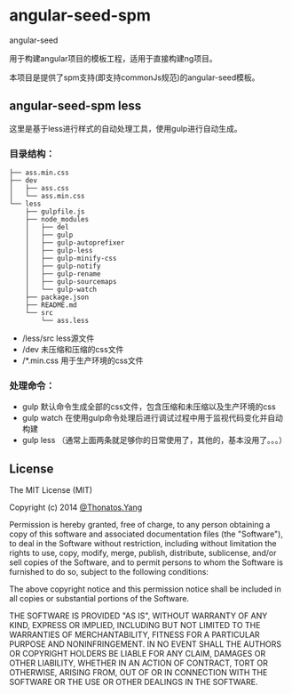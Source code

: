 # angular-seed-spm

angular-seed

用于构建angular项目的模板工程，适用于直接构建ng项目。

本项目是提供了spm支持(即支持commonJs规范)的angular-seed模板。


## angular-seed-spm less

这里是基于less进行样式的自动处理工具，使用gulp进行自动生成。

### 目录结构：

```
├── ass.min.css
├── dev
│   ├── ass.css
│   └── ass.min.css
└── less
    ├── gulpfile.js
    ├── node_modules
    │   ├── del
    │   ├── gulp
    │   ├── gulp-autoprefixer
    │   ├── gulp-less
    │   ├── gulp-minify-css
    │   ├── gulp-notify
    │   ├── gulp-rename
    │   ├── gulp-sourcemaps
    │   └── gulp-watch
    ├── package.json
    ├── README.md
    └── src
        └── ass.less
```

* /less/src     less源文件
* /dev          未压缩和压缩的css文件
* /*.min.css    用于生产环境的css文件

### 处理命令：

* gulp          默认命令生成全部的css文件，包含压缩和未压缩以及生产环境的css
* gulp watch    在使用gulp命令处理后进行调试过程中用于监视代码变化并自动构建
* gulp less     （通常上面两条就足够你的日常使用了，其他的，基本没用了。。。）

## License

The MIT License (MIT)

Copyright (c) 2014 [@Thonatos.Yang](http://github.com/thonatos)

Permission is hereby granted, free of charge, to any person obtaining a copy
of this software and associated documentation files (the "Software"), to deal
in the Software without restriction, including without limitation the rights
to use, copy, modify, merge, publish, distribute, sublicense, and/or sell
copies of the Software, and to permit persons to whom the Software is
furnished to do so, subject to the following conditions:

The above copyright notice and this permission notice shall be included in all
copies or substantial portions of the Software.

THE SOFTWARE IS PROVIDED "AS IS", WITHOUT WARRANTY OF ANY KIND, EXPRESS OR
IMPLIED, INCLUDING BUT NOT LIMITED TO THE WARRANTIES OF MERCHANTABILITY,
FITNESS FOR A PARTICULAR PURPOSE AND NONINFRINGEMENT. IN NO EVENT SHALL THE
AUTHORS OR COPYRIGHT HOLDERS BE LIABLE FOR ANY CLAIM, DAMAGES OR OTHER
LIABILITY, WHETHER IN AN ACTION OF CONTRACT, TORT OR OTHERWISE, ARISING FROM,
OUT OF OR IN CONNECTION WITH THE SOFTWARE OR THE USE OR OTHER DEALINGS IN THE
SOFTWARE.